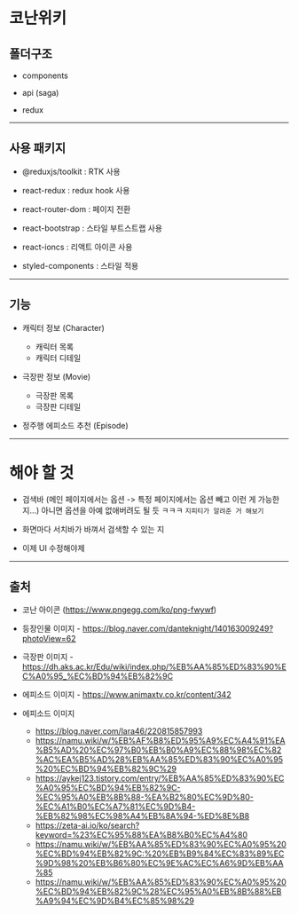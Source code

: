 # 코난위키

## 폴더구조

- components

- api (saga)

- redux

---

## 사용 패키지

- @reduxjs/toolkit : RTK 사용

- react-redux : redux hook 사용

- react-router-dom : 페이지 전환

- react-bootstrap : 스타일 부트스트랩 사용

- react-ioncs : 리액트 아이콘 사용

- styled-components : 스타일 적용

---

## 기능

- 캐릭터 정보 (Character)

  - 캐릭터 목록
  - 캐릭터 디테일

- 극장판 정보 (Movie)

  - 극장판 목록
  - 극장판 디테일

- 정주행 에피소드 추천 (Episode)

---

# 해야 할 것

- 검색바 (메인 페이지에서는 옵션 -> 특정 페이지에서는 옵션 빼고 이런 게 가능한지...)
  아니면 옵션을 아예 없애버려도 될 듯 ㅋㅋㅋ
  `지피티가 알려준 거 해보기`

- 화면마다 서치바가 바껴서 검색할 수 있는 지

- 이제 UI 수정해야제

---

## 출처

- 코난 아이콘 (https://www.pngegg.com/ko/png-fwywf)

- 등장인물 이미지 - https://blog.naver.com/danteknight/140163009249?photoView=62

- 극장판 이미지 - https://dh.aks.ac.kr/Edu/wiki/index.php/%EB%AA%85%ED%83%90%EC%A0%95_%EC%BD%94%EB%82%9C
- 에피소드 이미지 - https://www.animaxtv.co.kr/content/342

- 에피소드 이미지
  - https://blog.naver.com/lara46/220815857993
  - https://namu.wiki/w/%EB%AF%B8%ED%95%A9%EC%A4%91%EA%B5%AD%20%EC%97%B0%EB%B0%A9%EC%88%98%EC%82%AC%EA%B5%AD%28%EB%AA%85%ED%83%90%EC%A0%95%20%EC%BD%94%EB%82%9C%29
  - https://aykej123.tistory.com/entry/%EB%AA%85%ED%83%90%EC%A0%95%EC%BD%94%EB%82%9C-%EC%95%A0%EB%8B%88-%EA%B2%80%EC%9D%80-%EC%A1%B0%EC%A7%81%EC%9D%B4-%EB%82%98%EC%98%A4%EB%8A%94-%ED%8E%B8
  - https://zeta-ai.io/ko/search?keyword=%23%EC%95%88%EA%B8%B0%EC%A4%80
  - https://namu.wiki/w/%EB%AA%85%ED%83%90%EC%A0%95%20%EC%BD%94%EB%82%9C:%20%EB%B9%84%EC%83%89%EC%9D%98%20%EB%B6%80%EC%9E%AC%EC%A6%9D%EB%AA%85
  - https://namu.wiki/w/%EB%AA%85%ED%83%90%EC%A0%95%20%EC%BD%94%EB%82%9C%28%EC%95%A0%EB%8B%88%EB%A9%94%EC%9D%B4%EC%85%98%29
